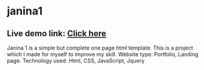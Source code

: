 # janina1
## Live demo link: <a href = "https://ramrachai.com/drop/janina-1/index.html"> Click here </a> 
Janina 1 is a simple but complete one page html template. This is a project which I made for myself to improve my skill. 
Website type: Portfolio, Landing page.
Technology used: Html, CSS, JavaScript, Jquery 
